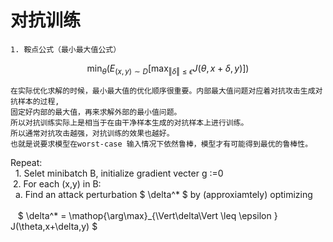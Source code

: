 # 对抗训练
    1. 鞍点公式（最小最大值公式）
    
   $$\min_{\theta} \left(E_{(x,y)\sim D} \left[\max_{\Vert\delta\Vert \leq \epsilon } J(\theta,x+\delta,y) \right] \right)$$
    
    在实际优化求解的时候，最小最大值的优化顺序很重要。内部最大值问题对应着对抗攻击生成对抗样本的过程,
    固定好内部的最大值，再来求解外部的最小值问题。
    所以对抗训练实际上是相当于在由干净样本生成的对抗样本上进行训练。
    所以通常对抗攻击越强，对抗训练的效果也越好。
    也就是说要求模型在worst-case 输入情况下依然鲁棒，模型才有可能得到最优的鲁棒性。
   Repeat:<br>
     &nbsp; 1. Selet minibatch B, initialize gradient vecter g :=0 <br>
     &nbsp;2. For each (x,y) in B: <br>
       &nbsp;&nbsp;a. Find an attack perturbation $ \delta^* $ by (approxiamtely) optimizing <br>  
       &nbsp; &nbsp;$ \delta^* = \mathop{\arg\max}_{\Vert\delta\Vert \leq \epsilon } J(\theta,x+\delta,y) $ <br>
   
  

  
  


